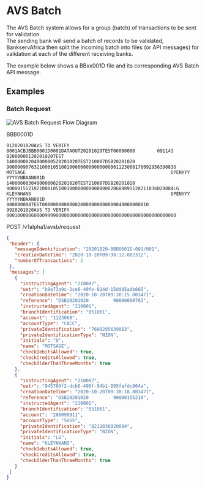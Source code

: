 # AVS Batch 

The AVS Batch system allows for a group (batch) of transactions to be sent for validation.  
The sending bank will send a batch of records to be validated, BankservAfrica then split the incoming batch into files (or API messages) for validation at each of the different receiving banks.  

The example below shows a BBxx001D file and its corresponding AVS Batch API message.

## Examples

### Batch Request

![AVS Batch Request Flow Diagram](/images/AVS_Batch-Request.png)

BBB0001D

```
0120201020AVS TO VERIFY 0001ACBJBBB0001D0001DATAOUT20201020TEST06000000        091143
02000000120201020TEST
14000000204000000520201020TEST210007DSB20201020         9000009076321000105100100000000000000000112306817609295639083O    MOTSAGE                                                     OPENYYY                                                                                                                     YYYYYNBAAN001D
14000000304000000620201020TEST210007DSB20201020         9000015521021000105100100000000000000028609891128211036020084LG   KLEYNHANS                                                   OPENYYY                                                                                                                     YYYYYNBAAN001D
980000004TEST000000000000020000000000000040000000010
9920201020AVS TO VERIFY 00010000060000999900000000000000000000000000000000000000000000
 ```

 POST /v1alpha1/avsb/request

 ```json
 {
  "header": {
    "messageIdentification": "20201020-BBB0001D-001/001",
    "creationDateTime": "2020-10-20T09:38:12.002312",
    "numberOfTransactions": 2
  },
  "messages": [
    {
      "instructingAgent": "210007",
      "uetr": "b9e73a9c-2ce6-49fe-814d-15dd85adb665",
      "creationDateTime": "2020-10-20T09:38:15.003471",
      "reference": "DSB20201020         90000090763",
      "instructedAgent": "210001",
      "branchIdentification": "051001",
      "account": "1123068",
      "accountType": "CACC",
      "privateIdentification": "7609295639083",
      "privateIdentificationType": "NIDN",
      "initials": "O",
      "name": "MOTSAGE",
      "checkDebitsAllowed": true,
      "checkCreditsAllowed": true,
      "checkOlderThanThreeMonths": true
    },
    {
      "instructingAgent": "210007",
      "uetr": "945760f2-dcb6-406f-94b1-895fafdc864a",
      "creationDateTime": "2020-10-20T09:38:18.003471",
      "reference": "DSB20201020         90000155210",
      "instructedAgent": "210001",
      "branchIdentification": "051001",
      "account": "286098911",
      "accountType": "SVGS",
      "privateIdentification": "8211036020084",
      "privateIdentificationType": "NIDN",
      "initials": "LG",
      "name": "KLEYNHANS",
      "checkDebitsAllowed": true,
      "checkCreditsAllowed": true,
      "checkOlderThanThreeMonths": true
    }
  ]
}
```
